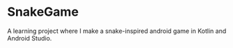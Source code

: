# SnakeGame
A learning project where I make a snake-inspired android game in Kotlin and Android Studio.
